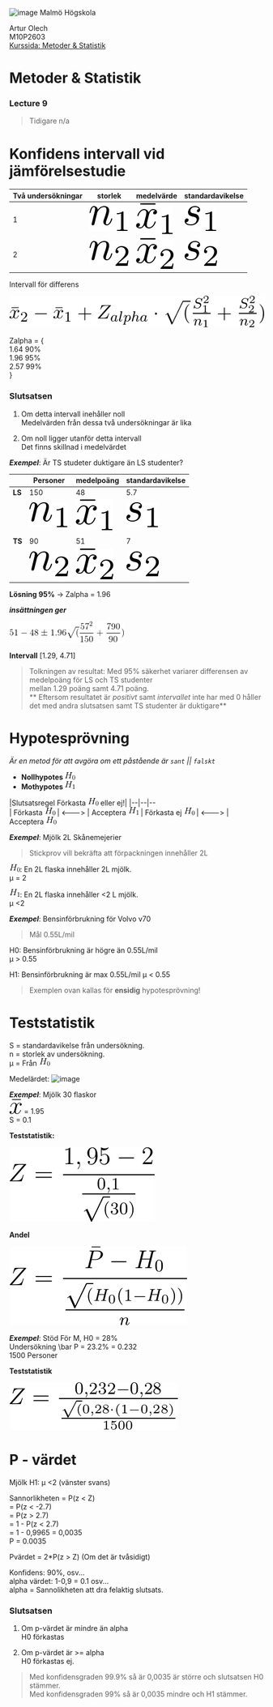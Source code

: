 ![image](https://pbs.twimg.com/profile_images/624172340/mah-logo-twitter_normal.png "Malmö Högskola") Malmö Högskola


Artur Olech <br>
M10P2603 <br>
[Kurssida: Metoder & Statistik](http://edu.mah.se/DA237A "Metoder för mätning av användbarhet i informationssystem")
# Metoder & Statistik
### Lecture 9
> Tidigare
> n/a

# Konfidens intervall vid jämförelsestudie

| Två undersökningar | storlek | medelvärde | standardavikelse |
| -- | -- | -- | -- |
| 1  | ![image](https://github.com/CommanderAlchemy/Metoder-Statistik/blob/master/Lectures/Lecture7_images/n_1.png?raw=true) | ![image](https://github.com/CommanderAlchemy/Metoder-Statistik/blob/master/Lectures/Lecture7_images/x_1.png?raw=true) | ![image](https://github.com/CommanderAlchemy/Metoder-Statistik/blob/master/Lectures/Lecture7_images/s_1.png?raw=true)
| 2  | ![image](https://github.com/CommanderAlchemy/Metoder-Statistik/blob/master/Lectures/Lecture7_images/n_2.png?raw=true) | ![image](https://github.com/CommanderAlchemy/Metoder-Statistik/blob/master/Lectures/Lecture7_images/x_2.png?raw=true) | ![image](https://github.com/CommanderAlchemy/Metoder-Statistik/blob/master/Lectures/Lecture7_images/s_2.png?raw=true)

Intervall för differens

<!-- \bar x2 - \bar x1 + Zalpha * sqrt(S1^2/n1 + S2^2/n2) -->
![image](https://github.com/CommanderAlchemy/Metoder-Statistik/blob/master/Lectures/Lecture7_images/intervall_diff.png?raw=true)

Zalpha = {  
  1.64 90%  
  1.96 95%  
  2.57 99%  
}

### Slutsatsen

1. Om detta intervall inehåller noll  
  Medelvärden från dessa två undersökningar är lika

2. Om noll ligger utanför detta intervall  
  Det finns skillnad i medelvärdet

***Exempel***: Är TS studeter duktigare än LS studenter?

|    | Personer | medelpoäng | standardavikelse |
| -- | -- | -- | -- |
| **LS** | 150 | 48 | 5.7 |
| | ![image](https://github.com/CommanderAlchemy/Metoder-Statistik/blob/master/Lectures/Lecture7_images/n_1.png?raw=true) | ![image](https://github.com/CommanderAlchemy/Metoder-Statistik/blob/master/Lectures/Lecture7_images/x_1.png?raw=true) | ![image](https://github.com/CommanderAlchemy/Metoder-Statistik/blob/master/Lectures/Lecture7_images/s_1.png?raw=true) |
| | | | |
| **TS** | 90 | 51 | 7 |
| | ![image](https://github.com/CommanderAlchemy/Metoder-Statistik/blob/master/Lectures/Lecture7_images/n_2.png?raw=true) | ![image](https://github.com/CommanderAlchemy/Metoder-Statistik/blob/master/Lectures/Lecture7_images/x_2.png?raw=true) | ![image](https://github.com/CommanderAlchemy/Metoder-Statistik/blob/master/Lectures/Lecture7_images/s_2.png?raw=true) |

**Lösning 95%** -> Zalpha = 1.96

***insättningen ger***  
<!-- 51 - 48 +/- 1.96 * sqrt(5*7^2/150 + 7^2/90) -->
![image](https://github.com/CommanderAlchemy/Metoder-Statistik/blob/master/Lectures/Lecture7_images/example_1_solve95%25.png?raw=true)

**Intervall** [1.29, 4.71]

> Tolkningen av resultat:
> Med 95% säkerhet variarer differensen av medelpoäng för LS och TS studenter  
> mellan 1.29 poäng samt 4.71 poäng.  
> ** Eftersom resultatet är _positivt_ samt _intervallet_ inte har med 0
> håller det med andra slutsatsen
> samt TS studenter är duktigare**

# Hypotesprövning
_Är en metod för att avgöra om ett påstående är `sant` || `falskt`_

* **Nollhypotes ![image](https://github.com/CommanderAlchemy/Metoder-Statistik/blob/master/Lectures/Lecture7_images/H_0.png?raw=true)**  
* **Mothypotes ![image](https://github.com/CommanderAlchemy/Metoder-Statistik/blob/master/Lectures/Lecture7_images/H_1.png?raw=true)**  


|Slutsatsregel Förkasta ![image](https://github.com/CommanderAlchemy/Metoder-Statistik/blob/master/Lectures/Lecture7_images/H_0.png?raw=true) eller ej!|
|--|--|--  
| Förkasta ![image](https://github.com/CommanderAlchemy/Metoder-Statistik/blob/master/Lectures/Lecture7_images/H_0.png?raw=true) | <---> | Acceptera ![image](https://github.com/CommanderAlchemy/Metoder-Statistik/blob/master/Lectures/Lecture7_images/H_1.png?raw=true)
| Förkasta ej ![image](https://github.com/CommanderAlchemy/Metoder-Statistik/blob/master/Lectures/Lecture7_images/H_0.png?raw=true) | <---> | Acceptera ![image](https://github.com/CommanderAlchemy/Metoder-Statistik/blob/master/Lectures/Lecture7_images/H_0.png?raw=true)

***Exempel***: Mjölk 2L Skånemejerier  
> Stickprov vill bekräfta att förpackningen innehåller 2L

![image](https://github.com/CommanderAlchemy/Metoder-Statistik/blob/master/Lectures/Lecture7_images/H_0.png?raw=true): En 2L flaska innehåller 2L mjölk.  
µ = 2  

![image](https://github.com/CommanderAlchemy/Metoder-Statistik/blob/master/Lectures/Lecture7_images/H_1.png?raw=true): En 2L flaska innehåller <2 L mjölk.  
µ <2

***Exempel***: Bensinförbrukning för Volvo v70  
> Mål 0.55L/mil

H0: Bensinförbrukning är högre än 0.55L/mil  
µ > 0.55  

H1: Bensinförbrukning är max 0.55L/mil
µ < 0.55

> Exemplen ovan kallas för **ensidig** hypotesprövning!

# Teststatistik
S = standardavikelse från undersökning.  
n = storlek av undersökning.  
µ = Från ![image](https://github.com/CommanderAlchemy/Metoder-Statistik/blob/master/Lectures/Lecture7_images/H_0.png?raw=true)  
<!-- Medelärdet Z = (\bar x - µ0) / (S/sqrt(\bar n)) -->
Medelärdet: ![image](https://github.com/CommanderAlchemy/Metoder-Statistik/blob/master/Lectures/Lecture7_images/teststatistik_medelv%C3%A4rde.png?raw=true)

***Exempel***: Mjölk 30 flaskor  
![image](https://github.com/CommanderAlchemy/Metoder-Statistik/blob/master/Lectures/Lecture7_images/bar_x.png?raw=true) = 1.95  
S = 0.1

**Teststatistik:**  
<!-- Z = (1.95 - 2) / ( 0.1 / sqrt(30) ) -->
![image](https://github.com/CommanderAlchemy/Metoder-Statistik/blob/master/Lectures/Lecture7_images/teststatistik_example_1_Z.png?raw=true)

**Andel**  
<!-- Z = \bar P - H0 / sqrt(H0(1-H0) / n) -->
![image](https://github.com/CommanderAlchemy/Metoder-Statistik/blob/master/Lectures/Lecture7_images/teststatistik_example_1_andel.png?raw=true)

***Exempel***: Stöd För M,  H0 = 28%  
Undersökning \bar P = 23.2% = 0.232  
1500 Personer

**Teststatistik**  
<!-- Z = 0,232 - 0,28 / sqrt(0.28*(1-0,28) / 1500) -->
![image](https://github.com/CommanderAlchemy/Metoder-Statistik/blob/master/Lectures/Lecture7_images/teststatistik_example2_Z.png?raw=true)

# P - värdet
Mjölk H1: µ <2 (vänster svans)  

Sannorlikheten = P(z < Z)  
= P(z < -2.7)  
= P(z > 2.7)  
= 1 - P(z < 2.7)  
= 1 - 0,9965 = 0,0035  
P = 0.0035

Pvärdet = 2*P(z > Z) (Om det är tvåsidigt)



Konfidens: 90%, osv...  
alpha värdet: 1-0,9 = 0.1 osv...  
alpha = Sannolikheten att dra felaktig slutsats.

### Slutsatsen

1. Om p-värdet är mindre än alpha  
  H0 förkastas

2. Om p-värdet är >= alpha  
  H0 förkastas ej.

> Med konfidensgraden 99.9% så är 0,0035 är större och slutsatsen H0 stämmer.  
> Med konfidensgraden 99% så är 0,0035 mindre och H1 stämmer.
